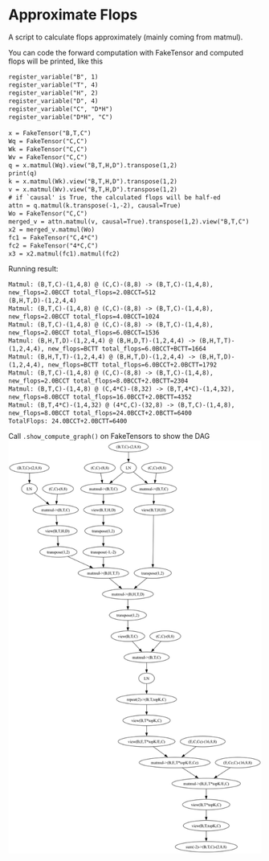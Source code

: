 # Approximate Flops

A script to calculate flops approximately (mainly coming from matmul).

You can code the forward computation with FakeTensor and computed flops will be printed, like this

```
register_variable("B", 1)
register_variable("T", 4)
register_variable("H", 2)
register_variable("D", 4)
register_variable("C", "D*H")
register_variable("D*H", "C")

x = FakeTensor("B,T,C")
Wq = FakeTensor("C,C")
Wk = FakeTensor("C,C")
Wv = FakeTensor("C,C")
q = x.matmul(Wq).view("B,T,H,D").transpose(1,2)
print(q)
k = x.matmul(Wk).view("B,T,H,D").transpose(1,2)
v = x.matmul(Wv).view("B,T,H,D").transpose(1,2)
# if `causal' is True, the calculated flops will be half-ed
attn = q.matmul(k.transpose(-1,-2), causal=True)
Wo = FakeTensor("C,C")
merged_v = attn.matmul(v, causal=True).transpose(1,2).view("B,T,C")
x2 = merged_v.matmul(Wo)
fc1 = FakeTensor("C,4*C")
fc2 = FakeTensor("4*C,C")
x3 = x2.matmul(fc1).matmul(fc2)
```

Running result:
```
Matmul: (B,T,C)-(1,4,8) @ (C,C)-(8,8) -> (B,T,C)-(1,4,8), new_flops=2.0BCCT total_flops=2.0BCCT=512
(B,H,T,D)-(1,2,4,4)
Matmul: (B,T,C)-(1,4,8) @ (C,C)-(8,8) -> (B,T,C)-(1,4,8), new_flops=2.0BCCT total_flops=4.0BCCT=1024
Matmul: (B,T,C)-(1,4,8) @ (C,C)-(8,8) -> (B,T,C)-(1,4,8), new_flops=2.0BCCT total_flops=6.0BCCT=1536
Matmul: (B,H,T,D)-(1,2,4,4) @ (B,H,D,T)-(1,2,4,4) -> (B,H,T,T)-(1,2,4,4), new_flops=BCTT total_flops=6.0BCCT+BCTT=1664
Matmul: (B,H,T,T)-(1,2,4,4) @ (B,H,T,D)-(1,2,4,4) -> (B,H,T,D)-(1,2,4,4), new_flops=BCTT total_flops=6.0BCCT+2.0BCTT=1792
Matmul: (B,T,C)-(1,4,8) @ (C,C)-(8,8) -> (B,T,C)-(1,4,8), new_flops=2.0BCCT total_flops=8.0BCCT+2.0BCTT=2304
Matmul: (B,T,C)-(1,4,8) @ (C,4*C)-(8,32) -> (B,T,4*C)-(1,4,32), new_flops=8.0BCCT total_flops=16.0BCCT+2.0BCTT=4352
Matmul: (B,T,4*C)-(1,4,32) @ (4*C,C)-(32,8) -> (B,T,C)-(1,4,8), new_flops=8.0BCCT total_flops=24.0BCCT+2.0BCTT=6400
TotalFlops: 24.0BCCT+2.0BCTT=6400
```

Call `.show_compute_graph()` on FakeTensors to show the DAG
![example.png](./example.png)

